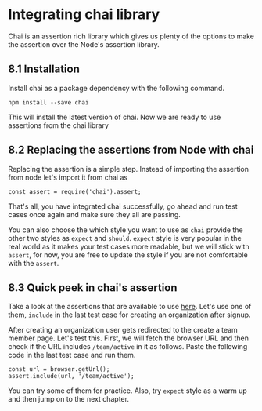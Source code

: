 # Integrating chai library

Chai is an assertion rich library which gives us plenty of the options to make the assertion over the Node's assertion library.

## 8.1 Installation

Install chai as a package dependency with the following command.

```
npm install --save chai
```

This will install the latest version of chai. Now we are ready to use assertions from the chai library

## 8.2 Replacing the assertions from Node with chai

Replacing the assertion is a simple step. Instead of importing the assertion from node let's import it from chai as

```
const assert = require('chai').assert;
```

That's all, you have integrated chai successfully, go ahead and run test cases once again and make sure they all are passing.

You can also choose the which style you want to use as `chai` provide the other two styles as `expect` and `should`. `expect` style is very popular in the real world as it makes your test cases more readable, but we will stick with `assert`, for now, you are free to update the style if you are not comfortable with the `assert`.

## 8.3 Quick peek in chai's assertion

Take a look at the assertions that are available to use [here](https://www.chaijs.com/api/assert/). Let's use one of them, `include` in the last test case for creating an organization after signup.

After creating an organization user gets redirected to the create a team member page. Let's test this. First, we will fetch the browser URL and then check if the URL includes `/team/active` in it as follows. Paste the following code in the last test case and run them.

```
const url = browser.getUrl();
assert.include(url, '/team/active');
```

You can try some of them for practice. Also, try `expect` style as a warm up and then jump on to the next chapter.
